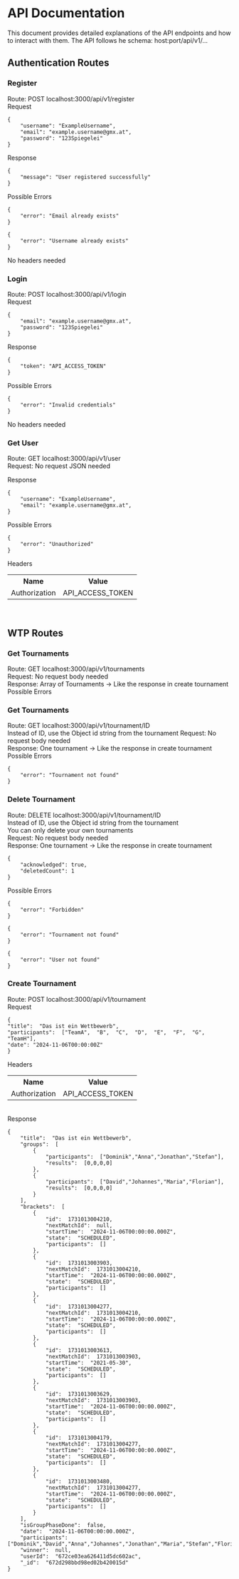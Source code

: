 
# API Documentation

This document provides detailed explanations of the API endpoints and how to interact with them.
The API follows he schema: host:port/api/v1/...

## Authentication Routes

### Register

Route: POST localhost:3000/api/v1/register<br>
Request<br>
```
{
    "username": "ExampleUsername",
    "email": "example.username@gmx.at",
    "password": "123Spiegelei"
}
```

Response<br>
```
{
    "message": "User registered successfully"
}
```

Possible Errors<br>
```
{
    "error": "Email already exists"
}
```
```
{
    "error": "Username already exists"
}
```
No headers needed

### Login

Route: POST localhost:3000/api/v1/login<br>
Request<br>
```
{
    "email": "example.username@gmx.at",
    "password": "123Spiegelei"
}
```

Response<br>
```
{
    "token": "API_ACCESS_TOKEN"
}
```

Possible Errors<br>
```
{
    "error": "Invalid credentials"
}
```

No headers needed

### Get User


Route: GET localhost:3000/api/v1/user<br>
Request: No request JSON needed

Response<br>
```
{
    "username": "ExampleUsername",
    "email": "example.username@gmx.at",
}
```

Possible Errors<br>
```
{
    "error": "Unauthorized"
}
```

Headers<br>
<table> 
<tr> 
<th>Name</th> <th>Value</th>
</tr> 
<tr> 
<td>Authorization</td> <td>API_ACCESS_TOKEN </td>
</table>
<br>

## WTP Routes

### Get Tournaments

Route: GET localhost:3000/api/v1/tournaments<br>
Request: No request body needed<br>
Response: Array of Tournaments -> Like the response in create tournament<br>
Possible Errors<br>

### Get Tournaments

Route: GET localhost:3000/api/v1/tournament/ID<br>
Instead of ID, use the Object id string from the tournament
Request: No request body needed<br>
Response: One tournament -> Like the response in create tournament<br>
Possible Errors<br>
```
{
    "error": "Tournament not found"
}
```

### Delete Tournament
Route: DELETE localhost:3000/api/v1/tournament/ID<br>
Instead of ID, use the Object id string from the tournament<br>
You can only delete your own tournaments<br>
Request: No request body needed<br>
Response: One tournament -> Like the response in create tournament<br>
```
{
    "acknowledged": true,
    "deletedCount": 1
}
```
Possible Errors<br>
```
{
    "error": "Forbidden"
}
```
```
{
    "error": "Tournament not found"
}
```
```
{
    "error": "User not found"
}
```

### Create Tournament

Route: POST localhost:3000/api/v1/tournament<br> 
Request<br>

```
{
"title":  "Das ist ein Wettbewerb",
"participants":  ["TeamA",  "B",  "C",  "D",  "E",  "F",  "G",  "TeamH"],
"date": "2024-11-06T00:00:00Z"
}
```

Headers<br>
<table> 
<tr> 
<th>Name</th> <th>Value</th>
</tr> 
<tr> 
<td>Authorization</td> <td>API_ACCESS_TOKEN </td>
</table>
<br>
Response<br>

```
{
	"title":  "Das ist ein Wettbewerb",
	"groups":  [
		{
			"participants":  ["Dominik","Anna","Jonathan","Stefan"],
			"results":  [0,0,0,0]
		},
		{
			"participants":  ["David","Johannes","Maria","Florian"],
			"results":  [0,0,0,0]
		}
	],
	"brackets":  [
		{
			"id":  1731013004210,
			"nextMatchId":  null,
			"startTime":  "2024-11-06T00:00:00.000Z",
			"state":  "SCHEDULED",
			"participants":  []
		},
		{
			"id":  1731013003903,
			"nextMatchId":  1731013004210,
			"startTime":  "2024-11-06T00:00:00.000Z",
			"state":  "SCHEDULED",
			"participants":  []
		},
		{
			"id":  1731013004277,
			"nextMatchId":  1731013004210,
			"startTime":  "2024-11-06T00:00:00.000Z",
			"state":  "SCHEDULED",
			"participants":  []
		},
		{
			"id":  1731013003613,
			"nextMatchId":  1731013003903,
			"startTime":  "2021-05-30",
			"state":  "SCHEDULED",
			"participants":  []
		},
		{
			"id":  1731013003629,
			"nextMatchId":  1731013003903,
			"startTime":  "2024-11-06T00:00:00.000Z",
			"state":  "SCHEDULED",
			"participants":  []
		},
		{
			"id":  1731013004179,
			"nextMatchId":  1731013004277,
			"startTime":  "2024-11-06T00:00:00.000Z",
			"state":  "SCHEDULED",
			"participants":  []
		},
		{
			"id":  1731013003480,
			"nextMatchId":  1731013004277,
			"startTime":  "2024-11-06T00:00:00.000Z",
			"state":  "SCHEDULED",
			"participants":  []
		}
	],
	"isGroupPhaseDone":  false,
	"date":  "2024-11-06T00:00:00.000Z",
	"participants":  ["Dominik","David","Anna","Johannes","Jonathan","Maria","Stefan","Florian"],
	"winner":  null,
	"userId":  "672ce03ea626411d5dc602ac",
	"_id":  "672d298bbd98ed02b420015d"
}
```